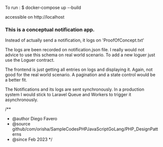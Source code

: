 To run : 
$ docker-compose up --build

accessible on http://localhost



### This is a conceptual notification app. ###

Instead of actually send a notification, it logs on 'ProofOfConcept.txt'

The logs are been recorded on notification.json file. I really would not advice to use this schema on real world scenario.
To add a new loguer just use the Loguer contract.

The frontend is just getting all entries on logs and displaying it. Again, not good for the real world scenario. A pagination and a state control would be a better fit.

The Notifications and its logs are sent synchronously. In a production system I would stick to Laravel Queue and Workers to trigger it asynchronously.




/**
 * @author Diego Favero
 * @source github/com/orisha/SampleCodesPHPJavaScriptGoLang/PHP_DesignPatterns
 * @since Feb 2023
 */